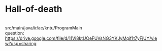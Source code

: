 # Hall-of-death
<br> src/main/java/ir/ac/kntu/ProgramMain
<br> question:
<br> https://drive.google.com/file/d/11Vi8ktUOeFUVsNG3YKJyMqif1t7yFjUY/view?usp=sharing
